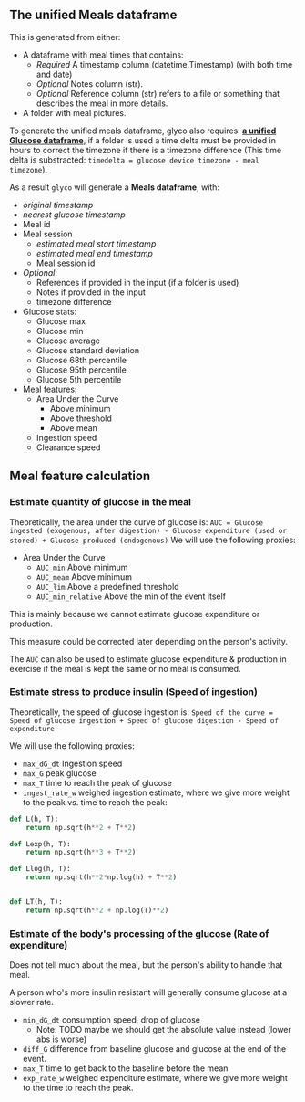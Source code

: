 ## The unified Meals dataframe
This is generated from either:
* A dataframe with meal times that contains: 
  * *Required* A timestamp column (datetime.Timestamp) (with both time and date)
  * *Optional* Notes column (str).
  * *Optional* Reference column (str) refers to a file or something that describes the meal in more details.
* A folder with meal pictures.

To generate the unified meals dataframe, glyco also requires: [**a unified Glucose dataframe**](glucose.md), if a folder is used a time delta must be provided in hours to correct the timezone if there is a timezone difference (This time delta is substracted: `timedelta = glucose device timezone - meal timezone`).

As a result `glyco` will generate a **Meals dataframe**, with:

* _original timestamp_
* _nearest glucose timestamp_
* Meal id
* Meal session
  * _estimated meal start timestamp_
  * _estimated meal end timestamp_
  * Meal session id
* *Optional*:
  * References if provided in the input (if a folder is used)
  * Notes if provided in the input
  * timezone difference
* Glucose stats:
  * Glucose max
  * Glucose min
  * Glucose average
  * Glucose standard deviation
  * Glucose 68th percentile
  * Glucose 95th percentile
  * Glucose 5th percentile
* Meal features:
  * Area Under the Curve
    * Above minimum
    * Above threshold
    * Above mean
  * Ingestion speed
  * Clearance speed

## Meal feature calculation
### Estimate quantity of glucose in the meal
Theoretically, the area under the curve of glucose is:
`AUC = Glucose ingested (exogenous, after digestion) - Glucose expenditure (used or stored) + Glucose produced (endogenous)`
We will use the following proxies:
* Area Under the Curve
  * `AUC_min` Above minimum
  * `AUC_meam` Above minimum
  * `AUC_lim` Above a predefined threshold
  * `AUC_min_relative` Above the min of the event itself

This is mainly because we cannot estimate glucose expenditure or production.

This measure could be corrected later depending on the person's activity.

The `AUC` can also be used to estimate glucose expenditure & production in exercise if the meal is kept the same or no meal is consumed.

### Estimate stress to produce insulin (Speed of ingestion)
Theoretically, the speed of glucose ingestion is:
`Speed of the curve = Speed of glucose ingestion + Speed of glucose digestion - Speed of expenditure`

We will use the following proxies:
* `max_dG_dt` Ingestion speed
* `max_G` peak glucose 
* `max_T` time to reach the peak of glucose
* `ingest_rate_w` weighed ingestion estimate, where we give more weight to the peak vs. time to reach the peak:
```Python
def L(h, T):
    return np.sqrt(h**2 + T**2)

def Lexp(h, T):
    return np.sqrt(h**3 + T**2)

def Llog(h, T):
    return np.sqrt(h**2*np.log(h) + T**2)


def LT(h, T):
    return np.sqrt(h**2 + np.log(T)**2)
```

### Estimate of the body's processing of the glucose (Rate of expenditure)
Does not tell much about the meal, but the person's ability to handle that meal.

A person who's more insulin resistant will generally consume glucose at a slower rate.
* `min_dG_dt` consumption speed, drop of glucose
  * Note: TODO maybe we should get the absolute value instead (lower abs is worse)
* `diff_G` difference from baseline glucose and glucose at the end of the event. 
* `max_T` time to get back to the baseline before the mean
* `exp_rate_w` weighed expenditure estimate, where we give more weight to the time to reach the peak.
